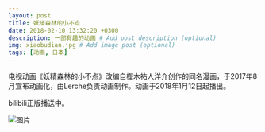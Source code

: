 ```yaml
---
layout: post
title: 妖精森林的小不点
date: 2018-02-10 13:32:20 +0300
description: 一部有趣的动画 # Add post description (optional)
img: xiaobudian.jpg # Add image post (optional)
tags: [动画, 日本]
---
```

电视动画《妖精森林的小不点》改编自樫木祐人洋介创作的同名漫画，于2017年8月宣布动画化，由Lerche负责动画制作。动画于2018年1月12日起播出。

bilibili正版播送中。

![图片]({{site.baseurl}}/assets/img/xiaobudian1.jpg)